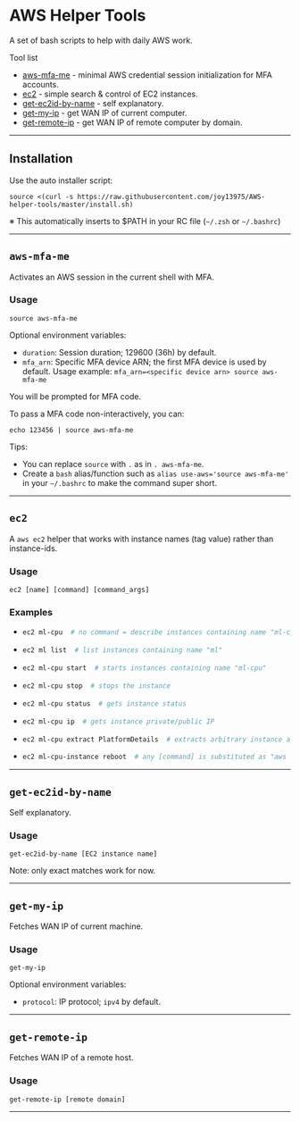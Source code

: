 # AWS Helper Tools
A set of bash scripts to help with daily AWS work.

Tool list
* [aws-mfa-me](#aws-mfa-me) - minimal AWS credential session initialization for MFA accounts.
* [ec2](#ec2) - simple search & control of EC2 instances.
* [get-ec2id-by-name](#get-ec2id-by-name) - self explanatory.
* [get-my-ip](#get-my-ip) - get WAN IP of current computer.
* [get-remote-ip](#get-remote-ip) - get WAN IP of remote computer by domain.

---

## Installation

Use the auto installer script:
```shell
source <(curl -s https://raw.githubusercontent.com/joy13975/AWS-helper-tools/master/install.sh)
```

※ This automatically inserts to $PATH in your RC file (`~/.zsh` or `~/.bashrc`)

---

## `aws-mfa-me`

Activates an AWS session in the current shell with MFA.


### Usage
```shell
source aws-mfa-me
```

Optional environment variables:
* `duration`: Session duration; 129600 (36h) by default.
* `mfa_arn`: Specific MFA device ARN; the first MFA device is used by default. Usage example: `mfa_arn=<specific device arn> source aws-mfa-me`

You will be prompted for MFA code. 

To pass a MFA code non-interactively, you can:
```shell
echo 123456 | source aws-mfa-me
```

Tips:
* You can replace `source` with `.` as in `. aws-mfa-me`.
* Create a `bash` alias/function such as `alias use-aws='source aws-mfa-me'` in your `~/.bashrc` to make the command super short.

---
## `ec2`

A `aws ec2` helper that works with instance names (tag value) rather than instance-ids.

### Usage
`ec2 [name] [command] [command_args]`

### Examples
*   ```bash
    ec2 ml-cpu  # no command = describe instances containing name "ml-cpu"
    ```
*   ```bash
    ec2 ml list  # list instances containing name "ml"
    ```
*   ```bash
    ec2 ml-cpu start  # starts instances containing name "ml-cpu"
    ```
*   ```bash
    ec2 ml-cpu stop  # stops the instance
    ```
*   ```bash
    ec2 ml-cpu status  # gets instance status
    ```
*   ```bash
    ec2 ml-cpu ip  # gets instance private/public IP
    ```
*   ```bash
    ec2 ml-cpu extract PlatformDetails  # extracts arbitrary instance attribute (find keys from describe command)
    ```
*   ```bash
    ec2 ml-cpu-instance reboot  # any [command] is substituted as "aws ec2 [command]-instances ..."
    ```

---
## `get-ec2id-by-name`

Self explanatory.

### Usage
`get-ec2id-by-name [EC2 instance name]`

Note: only exact matches work for now.

---
## `get-my-ip`

Fetches WAN IP of current machine.

### Usage
`get-my-ip`

Optional environment variables:
* `protocol`: IP protocol; `ipv4` by default.
---

## `get-remote-ip`

Fetches WAN IP of a remote host.

### Usage
`get-remote-ip [remote domain]`

---
